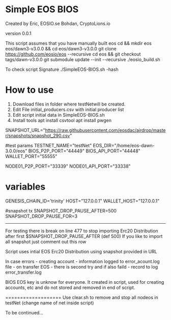 # Simple EOS BIOS

Created by
Eric, EOSIO.se
Bohdan, CryptoLions.io

version 0.0.1

This script assumes that you have manually built eos
 cd && mkdir eos eos/dawn3-v3.0.0 && cd eos/dawn3-v3.0.0
 git clone https://github.com/eosio/eos --recursive
 cd eos && git checkout tags/dawn-v3.0.0
 git submodule update --init --recursive
 ./eosio_build.sh


To check script Signature
 ./SimpleEOS-BIOS.sh -hash



# How to use

1. Download files in folder where testNetwill be created.
2. Edit File initial_producers.csv  with initial producer list
3. Edit script initial data in SimpleEOS-BIOS.sh
4. Install tools
apt install csvtool
apt install pwgen

SNAPSHOT_URL="https://raw.githubusercontent.com/eosdac/airdrop/master/snapshots/snapshot_290.csv"

#test params
TESTNET_NAME="testNet"
EOS_DIR="/home/eos-dawn-3.0.0/eos"
BIOS_P2P_PORT="44449"
BIOS_API_PORT="44448"
WALLET_PORT="55555"

NODE01_P2P_PORT="33339"
NODE01_API_PORT="33338"


# variables
GENESIS_CHAIN_ID='trinity'
HOST="127.0.0.1"
WALLET_HOST="127.0.0.1"

#snapshot tx
SNAPSHOT_DROP_PAUSE_AFTER=500
SNAPSHOT_DROP_PAUSE_FOR=3

--------------------------------------------

For testing there is break on line 477 to stop importing Erc20 Distribution after first $SNAPSHOT_DROP_PAUSE_AFTER  (def 500) If you like to import all snapshot just comment out this row

Script uses intial EOS Erc20 Distribution using snapshot provided in URL

In case errors
	- creating account - information logged to error_acount.log file
	- on transfer EOS - there is second try and if also faild - record to log error_transfer.log

BIOS EOS key is unknow for everyone. It created in script, used for creating accounts, etc and do not stored and removed in end of script. 

===================
Use clear.sh to remove and stop all nodeos in testNet (change name of net inside script)

To be continued...
